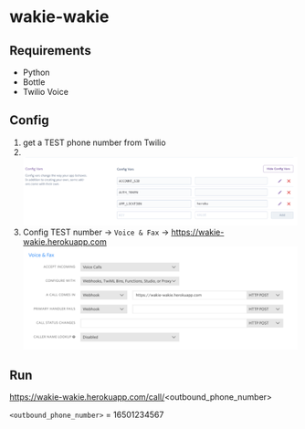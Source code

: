 # wakie-wakie

## Requirements
+ Python
+ Bottle
+ Twilio Voice

## Config
1. get a TEST phone number from Twilio
2. <br/> ![config](config.png)
3. Config TEST number -> `Voice & Fax` -> https://wakie-wakie.herokuapp.com <br/> ![base_url](base_url.png)

## Run
https://wakie-wakie.herokuapp.com/call/<outbound_phone_number>

`<outbound_phone_number>` = 16501234567